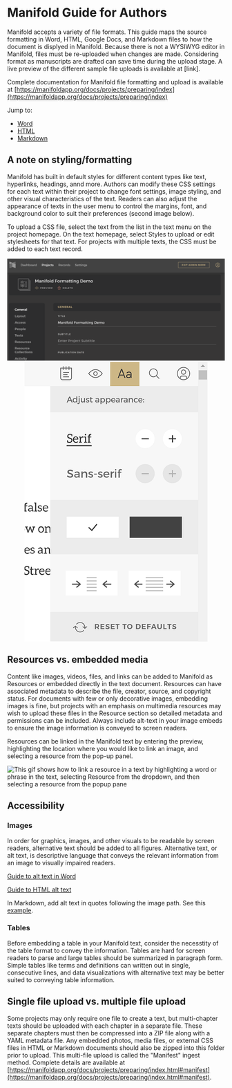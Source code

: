 # Manifold Guide for Authors
Manifold accepts a variety of file formats. This guide maps the source formatting in Word, HTML, Google Docs, and Markdown files to how the document is displyed in Manifold. Because there is not a WYSIWYG editor in Manifold, files must be re-uploaded when changes are made. Considering format as manuscripts are drafted can save time during the upload stage. A live preview of the different sample file uploads is available at [link].

Complete documentation for Manifold file formatting and upload is available at [https://manifoldapp.org/docs/projects/preparing/index](https://manifoldapp.org/docs/projects/preparing/index)

Jump to: 
<ul>
  <li><a href="https://laura3m.github.io/manifoldforauthors/word">Word</a></li>
  <li><a href="https://laura3m.github.io/manifoldforauthors/html">HTML</a></li>
  <li><a href="https://laura3m.github.io/manifoldforauthors/markdown">Markdown</a></li>
</ul>

## A note on styling/formatting
Manifold has built in default styles for different content types like text, hyperlinks, headings, annd more. Authors can modify these CSS settings for each text within their project to change font settings, image styling, and other visual characteristics of the text. Readers can also adjust the appearance of texts in the user menu to control the margins, font, and background color to suit their preferences (second image below). 

To upload a CSS file, select the text from the list in the text menu on the project homepage. On the text homepage, select Styles to upload or edit stylesheets for that text. For projects with multiple texts, the CSS must be added to each text record.

<img src="img/stylesPS.gif" alt="This gif illustrates how to navigate to the styles page of a text record by selecting a text and then clicking Styles from the left-hand menu" max-width="430px" height="auto" />

<img src="img/readerSettings.png" alt="Manifold reader appearance settings" max-width="200px" height="auto" style="display:block; margin-left: auto; margin-right: auto;"/>

## Resources vs. embedded media
Content like images, videos, files, and links can be added to Manifold as Resources or embedded directly in the text document. Resources can have associated metadata to describe the file, creator, source, and copyright status. For documents with few or only decorative images, embedding images is fine, but projects with an emphasis on multimedia resources may wish to upload these files in the Resource section so detailed metadata and permissions can be included. Always include alt-text in your image embeds to ensure the image information is conveyed to screen readers.

Resources can be linked in the Manifold text by entering the preview, highlighting the location where you would like to link an image, and selecting a resource from the pop-up panel.

<img src="img/resources.gif" alt="This gif shows how to link a resource in a text by highlighting a word or phrase in the text, selecting Resource from the dropdown, and then selecting a resource from the popup pane" max-width="430px" height="auto" />

## Accessibility

### Images
In order for graphics, images, and other visuals to be readable by screen readers, alternative text should be added to all figures. Alternative text, or alt text, is descriptive language that conveys the relevant information from an image to visually impaired readers.

[Guide to alt text in Word](https://support.microsoft.com/en-us/office/add-alternative-text-to-a-shape-picture-chart-smartart-graphic-or-other-object-44989b2a-903c-4d9a-b742-6a75b451c669)

[Guide to HTML alt text](https://moz.com/learn/seo/alt-text)

In Markdown, add alt text in quotes following the image path. See this [example](https://www.markdownguide.org/basic-syntax/#images-1).

### Tables
Before embedding a table in your Manifold text, consider the necesstity of the table format to convey the information. Tables are hard for screen readers to parse and large tables should be summarized in paragraph form. Simple tables like terms and definitions can written out in single, consecutive lines, and data visualizations with alternative text may be better suited to conveying table information. 

## Single file upload vs. multiple file upload
Some projects may only require one file to create a text, but multi-chapter texts should be uploaded with each chapter in a separate file. These separate chapters must then be compressed into a ZIP file along with a YAML metadata file. Any embedded photos, media files, or external CSS files in HTML or Markdown documents should also be zipped into this folder prior to upload. This multi-file upload is called the "Manifest" ingest method. Complete details are available at [https://manifoldapp.org/docs/projects/preparing/index.html#manifest](https://manifoldapp.org/docs/projects/preparing/index.html#manifest).

